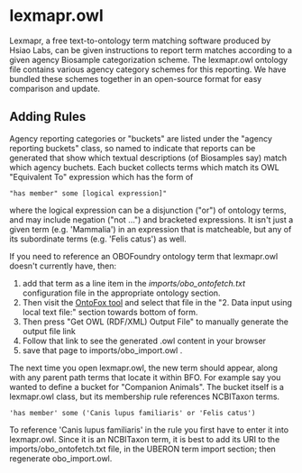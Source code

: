 # lexmapr.owl
Lexmapr, a free text-to-ontology term matching software produced by Hsiao Labs, can be given instructions to report term matches according to a given agency Biosample categorization scheme.  The lexmapr.owl ontology file contains various agency category schemes for this reporting. We have bundled these schemes together in an open-source format for easy comparison and update.

## Adding Rules
Agency reporting categories or "buckets" are listed under the "agency reporting buckets" class, so named to indicate that reports can be generated that show which textual descriptions (of Biosamples say) match which agency buchets.  Each bucket collects terms which match its OWL "Equivalent To" expression which has the form of 

    "has member" some [logical expression]"

where the logical expression can be a disjunction ("or") of ontology terms, and may include negation ("not ...") and bracketed expressions.  It isn't just a given term (e.g. 'Mammalia') in an expression that is matcheable, but any of its subordinate terms (e.g. 'Felis catus') as well.

If you need to reference an OBOFoundry ontology term that lexmapr.owl doesn't currently have, then:

1) add that term as a line item in the *imports/obo_ontofetch.txt* configuration file in the appropriate ontology section.  
2) Then visit the [OntoFox tool](http://ontofox.hegroup.org/) and select that file in the "2. Data input using local text file:" section towards bottom of form.
3) Then press "Get OWL (RDF/XML) Output File" to manually generate the output file link
4) Follow that link to see the generated .owl content in your browser
5) save that page to imports/obo_import.owl .

The next time you open lexmapr.owl, the new term should appear, along with any parent path terms that locate it within BFO.  For example say you wanted to define a bucket for "Companion Animals".  The bucket itself is a lexmapr.owl class, but its membership rule references NCBITaxon terms.

    'has member' some ('Canis lupus familiaris' or 'Felis catus')

To reference 'Canis lupus familiaris' in the rule you first have to enter it into lexmapr.owl.  Since it is an NCBITaxon term, it is best to add its URI to the imports/obo_ontofetch.txt file, in the UBERON term import section; then regenerate obo_import.owl.
